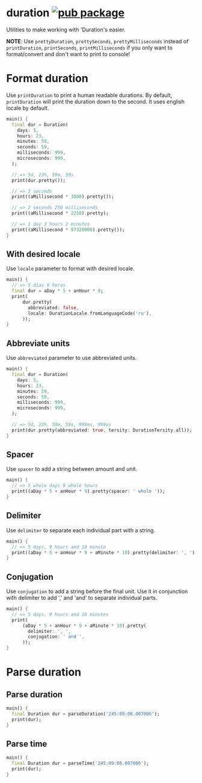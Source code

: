 # duration [![pub package](https://img.shields.io/pub/v/duration.svg)](https://pub.dartlang.org/packages/duration)

Utilities to make working with 'Duration's easier.

**NOTE**: Use `prettyDuration`, `prettySeconds`, `prettyMilliseconds` 
instead of `printDuration`, `printSeconds`, `printMilliseconds`
if you only want to format/convert and don't want to print to console!

# Format duration

Use `printDuration` to print a human readable durations. By default, `printDuration`
will print the duration down to the second. It uses english locale by default.

```dart
main() {
  final dur = Duration(
    days: 5,
    hours: 23,
    minutes: 59,
    seconds: 59,
    milliseconds: 999,
    microseconds: 999,
  );

  // => 5d, 23h, 59m, 59s
  print(dur.pretty());

  // => 3 seconds
  print((aMillisecond * 3000).pretty());

  // => 2 seconds 250 milliseconds
  print((aMillisecond * 2250).pretty);

  // => 1 day 3 hours 2 minutes
  print((aMillisecond * 97320000).pretty());
}
```

## With desired locale

Use `locale` parameter to format with desired locale.

```dart
main() {
  // => 5 días 9 horas
  final dur = aDay * 5 + anHour * 9;
  print(
      dur.pretty(
        abbreviated: false,
        locale: DurationLocale.fromLanguageCode('ru'),
      ));
}
```

## Abbreviate units

Use `abbreviated` parameter to use abbreviated units.

```dart
main() {
  final dur = Duration(
    days: 5,
    hours: 23,
    minutes: 59,
    seconds: 59,
    milliseconds: 999,
    microseconds: 999,
  );

  // => 5d, 23h, 59m, 59s, 999ms, 999us
  print(dur.pretty(abbreviated: true, tersity: DurationTersity.all));
}
```

## Spacer

Use `spacer` to add a string between amount and unit.

```dart
main() {
  // => 5 whole days 9 whole hours
  print((aDay * 5 + anHour * 9).pretty(spacer: ' whole '));
}
```

## Delimiter

Use `delimiter` to separate each individual part with a string.

```dart
main() {
  // => 5 days, 9 hours and 10 minute
  print((aDay * 5 + anHour * 9 + aMinute * 10).pretty(delimiter: ', '));
}
```

## Conjugation

Use `conjugation` to add a string before the final unit. Use it in conjunction with
delimiter to add ',' and 'and' to separate individual parts.

```dart
main() {
  // => 5 days, 9 hours and 10 minutes
  print(
      (aDay * 5 + anHour * 9 + aMinute * 10).pretty(
        delimiter: ', ',
        conjugation: ' and ',
      ));
}
```

# Parse duration

## Parse duration

```dart
main() {
  final Duration dur = parseDuration('245:09:08.007006');
  print(dur);
}
```

## Parse time

```dart
main() {
  final Duration dur = parseTime('245:09:08.007006');
  print(dur);
}
```